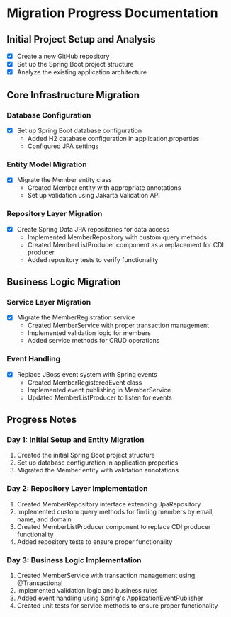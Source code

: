 # Migration Progress Documentation

## Initial Project Setup and Analysis

- [x] Create a new GitHub repository
- [x] Set up the Spring Boot project structure
- [x] Analyze the existing application architecture

## Core Infrastructure Migration

### Database Configuration
- [x] Set up Spring Boot database configuration
  - Added H2 database configuration in application.properties
  - Configured JPA settings

### Entity Model Migration
- [x] Migrate the Member entity class
  - Created Member entity with appropriate annotations
  - Set up validation using Jakarta Validation API

### Repository Layer Migration
- [x] Create Spring Data JPA repositories for data access
  - Implemented MemberRepository with custom query methods
  - Created MemberListProducer component as a replacement for CDI producer
  - Added repository tests to verify functionality

## Business Logic Migration

### Service Layer Migration
- [x] Migrate the MemberRegistration service
  - Created MemberService with proper transaction management
  - Implemented validation logic for members
  - Added service methods for CRUD operations

### Event Handling
- [x] Replace JBoss event system with Spring events
  - Created MemberRegisteredEvent class
  - Implemented event publishing in MemberService
  - Updated MemberListProducer to listen for events

## Progress Notes

### Day 1: Initial Setup and Entity Migration

1. Created the initial Spring Boot project structure
2. Set up database configuration in application.properties
3. Migrated the Member entity with validation annotations

### Day 2: Repository Layer Implementation

1. Created MemberRepository interface extending JpaRepository
2. Implemented custom query methods for finding members by email, name, and domain
3. Created MemberListProducer component to replace CDI producer functionality
4. Added repository tests to ensure proper functionality

### Day 3: Business Logic Implementation

1. Created MemberService with transaction management using @Transactional
2. Implemented validation logic and business rules
3. Added event handling using Spring's ApplicationEventPublisher
4. Created unit tests for service methods to ensure proper functionality
